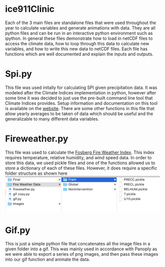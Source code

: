 # ice911Clinic

Each of the 3 main files are standalone files that were used throughout the year to calculate variables and generate animations with data. They are all python files and can be run in an interactive python environment such as ipython. In general these files demonstrate how to load in netCDF files to access the climate data, how to loop through this data to calculate new variables, and how to write this new data to netCDF files. Each file has functions which are well documented and explain the inputs and outputs.

# Spi.py
This file was used initally for calculating SPI given precipitation data. It was modeled after the Climate Indices implementation in python, however after some time it was decided to just use the pre-built command line tool that Climate Indices provides. Setup information and documentation on this tool is available on the [website](https://climate-indices.readthedocs.io/en/latest/). There are some other functions in this file that allow yearly averages to be taken of data which should be useful and the generalizable to many different data variables. 


# Fireweather.py
This file was used to calculate the [Fosberg Fire Weather Index](https://a.atmos.washington.edu/wrfrt/descript/definitions/fosbergindex.html). This index requires temperature, relative humidity, and wind speed data. In order to store this data, we used pickle files and one of the functions allowed us to store a dictionary of each of these files. However, it does require a specific folder structure as shown here ![folders](/Folders.png)

# Gif.py
This is just a simple python file that concatenates all the image files in a given folder into a gif. This was mainly used in accordance with Panoply as we were able to export a series of png images, and then pass these images into our gif function and animate the data.
